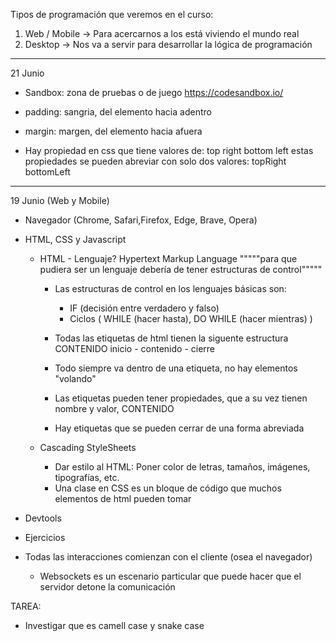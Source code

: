 Tipos de programación que veremos en el curso:

1. Web / Mobile -> Para acercarnos a los está viviendo el mundo real
2. Desktop -> Nos va a servir para desarrollar la lógica de programación

---

21 Junio

-   Sandbox: zona de pruebas o de juego https://codesandbox.io/
-   padding: sangria, del elemento hacia adentro
-   margin: margen, del elemento hacia afuera

-   Hay propiedad en css que tiene valores de: top right bottom left
    estas propiedades se pueden abreviar con solo dos valores: topRight bottomLeft

---

19 Junio (Web y Mobile)

-   Navegador (Chrome, Safari,Firefox, Edge, Brave, Opera)
-   HTML, CSS y Javascript

    -   HTML - Lenguaje?
        Hypertext Markup Language
        """""para que pudiera ser un lenguaje debería de tener estructuras de control"""""

        -   Las estructuras de control en los lenguajes básicas son:

            -   IF (decisión entre verdadero y falso)
            -   Ciclos ( WHILE (hacer hasta), DO WHILE (hacer mientras) )

        -   Todas las etiquetas de html tienen la siguente estructura
            <nombreEtiqueta>CONTENIDO</nombreEtiqueta>
            inicio - contenido - cierre
        -   Todo siempre va dentro de una etiqueta, no hay elementos "volando"
        -   Las etiquetas pueden tener propiedades, que a su vez tienen nombre y valor,
            <nombreEtiqueta prop1="value1" prop2="value1" prop3="value3">CONTENIDO</nombreEtiqueta>
        -   Hay etiquetas que se pueden cerrar de una forma abreviada
            <nombreEtiqueta />

    -   Cascading StyleSheets
        -   Dar estilo al HTML: Poner color de letras, tamaños, imágenes, tipografías, etc.
        -   Una clase en CSS es un bloque de código que muchos elementos de html pueden tomar

-   Devtools
-   Ejercicios

-   Todas las interacciones comienzan con el cliente (osea el navegador)
    -   Websockets es un escenario particular que puede hacer que el servidor detone la comunicación

TAREA:

-   Investigar que es camell case y snake case
